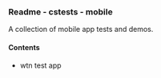 ### Readme - cstests - mobile

A collection of mobile app tests and demos.

#### Contents
* wtn test app

